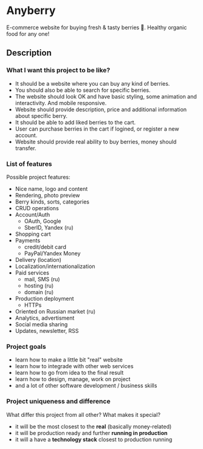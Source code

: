 # Anyberry

E-commerce website for buying fresh &amp; tasty berries 🍓. Healthy organic food for any one!

## Description

### What I want this project to be like?

- It should be a website where you can buy any kind of berries.
- You should also be able to search for specific berries.
- The website should look OK and have basic styling, some animation and interactivity. And mobile responsive.
- Website should provide description, price and additional information about specific berry.
- It should be able to add liked berries to the cart.
- User can purchase berries in the cart if logined, or register a new account.
- Website should provide real ability to buy berries, money should transfer.


### List of features

Possible project features:

- Nice name, logo and content
- Rendering, photo preview
- Berry kinds, sorts, categories
- CRUD operations
- Account/Auth
  * OAuth, Google
  * SberID, Yandex (ru)
- Shopping cart
- Payments
  * credit/debit card
  * PayPal/Yandex Money
- Delivery (location)
- Localization/internationalization
- Paid services
  * mail, SMS (ru)
  * hosting (ru)
  * domain (ru)
- Production deployment
  * HTTPs
- Oriented on Russian market (ru)
- Analytics, advertisment
- Social media sharing
- Updates, newsletter, RSS


### Project goals

- learn how to make a little bit "real" website
- learn how to integrade with other web services
- learn how to go from idea to the final result
- learn how to design, manage, work on project
- and a lot of other software development / business skills


### Project uniqueness and difference

What differ this project from all other? What makes it special?

- it will be the most closest to the **real** (basically money-related)
- it will be production ready and further **running in production**
- it will a have a **technology stack** closest to production running
